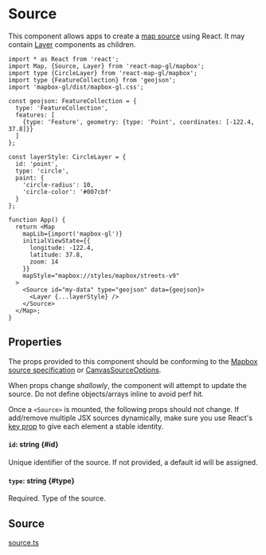 # Source

This component allows apps to create a [map source](https://docs.mapbox.com/mapbox-gl-js/style-spec/#sources) using React. It may contain [Layer](./layer.md) components as children.


```tsx
import * as React from 'react';
import Map, {Source, Layer} from 'react-map-gl/mapbox';
import type {CircleLayer} from 'react-map-gl/mapbox';
import type {FeatureCollection} from 'geojson';
import 'mapbox-gl/dist/mapbox-gl.css';

const geojson: FeatureCollection = {
  type: 'FeatureCollection',
  features: [
    {type: 'Feature', geometry: {type: 'Point', coordinates: [-122.4, 37.8]}}
  ]
};

const layerStyle: CircleLayer = {
  id: 'point',
  type: 'circle',
  paint: {
    'circle-radius': 10,
    'circle-color': '#007cbf'
  }
};

function App() {
  return <Map
    mapLib={import('mapbox-gl')}
    initialViewState={{
      longitude: -122.4,
      latitude: 37.8,
      zoom: 14
    }}
    mapStyle="mapbox://styles/mapbox/streets-v9"
  >
    <Source id="my-data" type="geojson" data={geojson}>
      <Layer {...layerStyle} />
    </Source>
  </Map>;
}
```


## Properties

The props provided to this component should be conforming to the [Mapbox source specification](https://docs.mapbox.com/mapbox-gl-js/style-spec/#sources) or [CanvasSourceOptions](https://docs.mapbox.com/mapbox-gl-js/api/#canvassourceoptions).

When props change _shallowly_, the component will attempt to update the source. Do not define objects/arrays inline to avoid perf hit.

Once a `<Source>` is mounted, the following props should not change. If add/remove multiple JSX sources dynamically, make sure you use React's [key prop](https://reactjs.org/docs/lists-and-keys.html#keys) to give each element a stable identity.

#### `id`: string {#id}

Unique identifier of the source. If not provided, a default id will be assigned.

#### `type`: string {#type}

Required. Type of the source.

## Source

[source.ts](https://github.com/visgl/react-map-gl/tree/8.1-release/modules/react-mapbox/src/components/source.ts)
